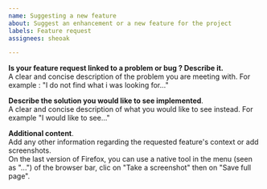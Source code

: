 ```yaml
---
name: Suggesting a new feature
about: Suggest an enhancement or a new feature for the project
labels: Feature request
assignees: sheoak 

---
```

**Is your feature request linked to a problem or bug ? Describe it.**  
A clear and concise description of the problem you are meeting with. For example : "I do not find what i was looking for..."


**Describe the solution you would like to see implemented**.  
A clear and concise description of what you would like to see instead. For example "I would like to see..."


**Additional content**.  
Add any other information regarding the requested feature's context or add screenshots.  
On the last version of Firefox, you can use a native tool in the menu (seen as "...") of the browser bar, clic on "Take a screenshot" then on "Save full page".
